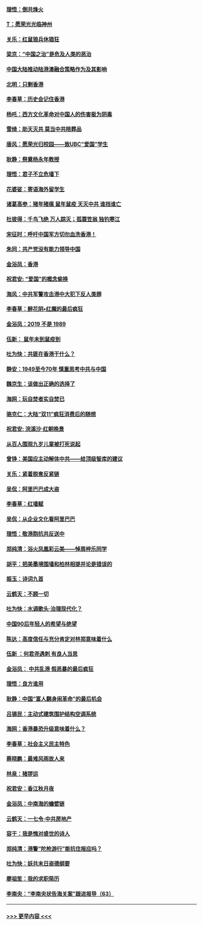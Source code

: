 #### [理悟：倒共烽火](../pages/nsc993/n11668844.md?t=11211211) 
#### [T：愿荣光光临神州](../pages/nsc993/n11668421.md?t=11211211) 
#### [关乐：红鼠狼兵休猖狂](../pages/nsc993/n11668378.md?t=11211211) 
#### [梁京：“中国之治”是危及人类的恶治](../pages/nsc993/n11668328.md?t=11211211) 
#### [中国大陆推动陆港澳融合策略作为及其影响](../pages/nsc993/n11668157.md?t=11211211) 
#### [北明：只剩香港](../pages/nsc993/n11668002.md?t=11211211) 
#### [李春草：历史会记住香港](../pages/nsc993/n11667927.md?t=11211211) 
#### [杨吒：西方文化革命对中国人的伤害极为阴毒](../pages/nsc993/n11664521.md?t=11211211) 
#### [雪绮：助天灭共 莫当中共陪葬品](../pages/nsc993/n11662650.md?t=11211211) 
#### [唐风：愿荣光归校园——致UBC“爱国”学生](../pages/nsc993/n11662194.md?t=11211211) 
#### [耿静：祭奠杨永年教授](../pages/nsc993/n11662514.md?t=11211211) 
#### [理悟：君子不立危墙下](../pages/nsc993/n11662172.md?t=11211211) 
#### [花婆娑：寄语海外留学生](../pages/nsc993/n11662121.md?t=11211211) 
#### [诸葛高参：猪年猪瘟 鼠年鼠疫 天灭中共 谁挡谁亡](../pages/nsc993/n11661980.md?t=11211211) 
#### [杜彼得：千鸟飞绝 万人踪灭；孤蓑笠翁 独钓寒江](../pages/nsc993/n11661170.md?t=11211211) 
#### [宋征时：呼吁中国军方切勿血洗香港！](../pages/nsc993/n11415318.md?t=11211211) 
#### [朱同：共产党没有能力领导中国](../pages/nsc993/n11660421.md?t=11211211) 
#### [金浴凤：香港](../pages/nsc993/n11660419.md?t=11211211) 
#### [祝君安: “爱国”的概念偷换](../pages/nsc993/n11659706.md?t=11211211) 
#### [海风：中共军警攻击港中大犯下反人类罪](../pages/nsc993/n11659632.md?t=11211211) 
#### [李春草：醉花阴•红魔的最后疯狂](../pages/nsc993/n11659287.md?t=11211211) 
#### [金浴凤：2019 不是 1989](../pages/nsc993/n11657663.md?t=11211211) 
#### [伍新： 鼠年未到鼠疫到](../pages/nsc993/n11655098.md?t=11211211) 
#### [吐为快：共匪在香港干什么？](../pages/nsc993/n11654891.md?t=11211211) 
#### [静安：1949至今70年 慎重思考中共与中国](../pages/nsc993/n11651244.md?t=11211211) 
#### [魏京生：该做出正确的选择了](../pages/nsc993/n11653084.md?t=11211211) 
#### [海网：玩自焚者实自焚已](../pages/nsc993/n11652423.md?t=11211211) 
#### [骆克仁：大陆“双11”疯狂消费后的随想](../pages/nsc993/n11652305.md?t=11211211) 
#### [祝君安: 浣溪沙·红朝晚景](../pages/nsc993/n11652258.md?t=11211211) 
#### [从百人围观九岁儿童被打死说起](../pages/nsc993/n11651030.md?t=11211211) 
#### [曾铮：美国应主动解体中共——给顶级智库的建议](../pages/nsc993/n11649888.md?t=11211211) 
#### [关乐：紧着脱套反紧链](../pages/nsc993/n11649069.md?t=11211211) 
#### [吴侃：阿里巴巴成大盗](../pages/nsc993/n11645523.md?t=11211211) 
#### [李春草：红墙赋](../pages/nsc993/n11646389.md?t=11211211) 
#### [吴侃：从企业文化看阿里巴巴](../pages/nsc993/n11645476.md?t=11211211) 
#### [理悟：敬港胞抗共反送中](../pages/nsc993/n11645466.md?t=11211211) 
#### [郑纯清：浴火凤凰彩云美——悼周梓乐同学](../pages/nsc993/n11645155.md?t=11211211) 
#### [胡平：把美墨境围墙和柏林相提并论是错误的](../pages/nsc993/n11645134.md?t=11211211) 
#### [振玉：诗词九首](../pages/nsc993/n11644081.md?t=11211211) 
#### [云鹤天：不顾一切](../pages/nsc993/n11643508.md?t=11211211) 
#### [吐为快：水调歌头·治理现代化？](../pages/nsc993/n11643485.md?t=11211211) 
#### [中国90后年轻人的希望与绝望](../pages/nsc993/n11642317.md?t=11211211) 
#### [陈达：高度信任与充分肯定对林郑意味着什么](../pages/nsc993/n11641441.md?t=11211211) 
#### [伍新 ：何君尧遇刺 有良人当思](../pages/nsc993/n11641503.md?t=11211211) 
#### [金浴凤： 中共乱港  假恶暴的最后疯狂](../pages/nsc993/n11641495.md?t=11211211) 
#### [理悟：良方谁用](../pages/nsc993/n11641463.md?t=11211211) 
#### [耿静：中国“富人翻身闹革命”的最后机会](../pages/nsc993/n11640655.md?t=11211211) 
#### [吕锡民：主动式建筑围护结构空调系统](../pages/nsc993/n11640168.md?t=11211211) 
#### [海网：香港暴恐升级意味着什么？](../pages/nsc993/n11635904.md?t=11211211) 
#### [李春草：社会主义民主特色](../pages/nsc993/n11634657.md?t=11211211) 
#### [蔡晓鹏：最难风雨故人来](../pages/nsc993/n11633145.md?t=11211211) 
#### [林泉：猪猡运](../pages/nsc993/n11631469.md?t=11211211) 
#### [祝君安：香江秋月夜](../pages/nsc993/n11631440.md?t=11211211) 
#### [金浴凤：中南海的蟾嬖链](../pages/nsc993/n11631290.md?t=11211211) 
#### [云鹤天：一七令·中共房地产](../pages/nsc993/n11630084.md?t=11211211) 
#### [容干：我是愧对盛世的诗人](../pages/nsc993/n11630059.md?t=11211211) 
#### [郑纯清：港警“陀枪游行”能抗住报应吗？](../pages/nsc993/n11629999.md?t=11211211) 
#### [吐为快：妖共末日盗德纲要](../pages/nsc993/n11628610.md?t=11211211) 
#### [廖祖笙：我的求职简历](../pages/nsc993/n11628492.md?t=11211211) 
#### [李南央：“李南央状告海关案”跟进报导（63）](../pages/nsc993/n11627039.md?t=11211211) 

----
#### [ >>> 更早内容 <<< ](../indexes/nsc993-earlier.md)
